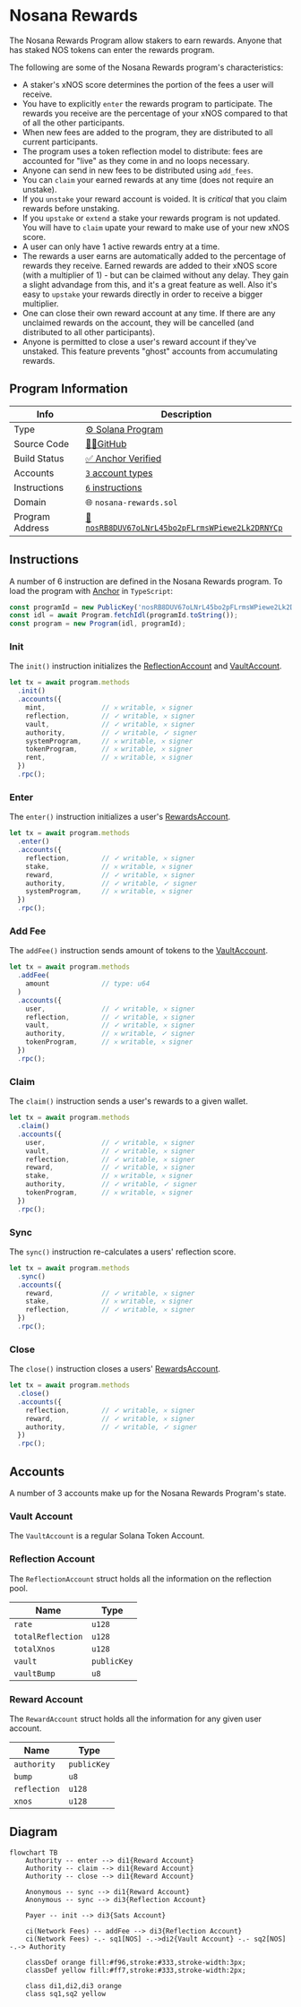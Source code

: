 # Nosana Rewards

The Nosana Rewards Program allow stakers to earn rewards.
Anyone that has staked NOS tokens can enter the rewards program.

The following are some of the Nosana Rewards program's characteristics:

- A staker's xNOS score determines the portion of the fees a user will receive.
- You have to explicitly `enter` the rewards program to participate. The rewards
  you receive are the percentage of your xNOS compared to that of all the other participants.
- When new fees are added to the program, they are distributed to all current participants.
- The program uses a token reflection model to distribute: fees are accounted
  for "live" as they come in and no loops necessary.
- Anyone can send in new fees to be distributed using `add_fees`.
- You can `claim` your earned rewards at any time (does not require an
  unstake).
- If you `unstake` your reward account is voided. It is _critical_ that
  you claim rewards before unstaking.
- If you `upstake` or `extend` a stake your rewards program is not updated. You
  will have to `claim` upate your reward to make use of your new xNOS score.
- A user can only have 1 active rewards entry at a time.
- The rewards a user earns are automatically added to the percentage of rewards
  they receive. Earned rewards are added to their xNOS score (with a
  multiplier of 1) - but can be claimed without any delay.
  They gain a slight advandage from this, and it's a great feature as well.
  Also it's easy to `upstake` your  rewards directly in order to receive a bigger multiplier.
- One can close their own reward account at any time. If there are any unclaimed rewards on the account,
  they will be cancelled (and distributed to all other participants).
- Anyone is permitted to close a user's reward account if they've unstaked.
  This feature prevents "ghost" accounts from accumulating rewards.

<!-- BEGIN_NOS_DOCS -->

## Program Information

| Info            | Description                                                                                                                         |
|-----------------|-------------------------------------------------------------------------------------------------------------------------------------|
| Type            | [⚙️ Solana Program](https://docs.solana.com/developing/intro/programs#on-chain-programs)                                            |
| Source Code     | [👨‍💻GitHub](https://github.com/nosana-ci/nosana-programs)                                                                         |
| Build Status    | [✅ Anchor Verified](https://www.apr.dev/program/nosRB8DUV67oLNrL45bo2pFLrmsWPiewe2Lk2DRNYCp)                                        |
| Accounts        | [`3` account types](#accounts)                                                                                                      |
| Instructions    | [`6` instructions](#instructions)                                                                                                   |
| Domain          | 🌐 `nosana-rewards.sol`                                                                                                             |
| Program Address | [🧭 `nosRB8DUV67oLNrL45bo2pFLrmsWPiewe2Lk2DRNYCp`](https://explorer.solana.com/address/nosRB8DUV67oLNrL45bo2pFLrmsWPiewe2Lk2DRNYCp) |

## Instructions

A number of 6 instruction are defined in the Nosana Rewards program.
To load the program with [Anchor](https://coral-xyz.github.io/anchor/ts/index.html) in `TypeScript`:

```typescript
const programId = new PublicKey('nosRB8DUV67oLNrL45bo2pFLrmsWPiewe2Lk2DRNYCp');
const idl = await Program.fetchIdl(programId.toString());
const program = new Program(idl, programId);
```

### Init

The `init()` instruction initializes the [ReflectionAccount](#reflection-account)
and [VaultAccount](#vault-account).

```typescript
let tx = await program.methods
  .init()
  .accounts({
    mint,              // 𐄂 writable, 𐄂 signer
    reflection,        // ✓ writable, 𐄂 signer
    vault,             // ✓ writable, 𐄂 signer
    authority,         // ✓ writable, ✓ signer
    systemProgram,     // 𐄂 writable, 𐄂 signer
    tokenProgram,      // 𐄂 writable, 𐄂 signer
    rent,              // 𐄂 writable, 𐄂 signer
  })
  .rpc();
```

### Enter

The `enter()` instruction initializes a user's [RewardsAccount](#rewards-account).

```typescript
let tx = await program.methods
  .enter()
  .accounts({
    reflection,        // ✓ writable, 𐄂 signer
    stake,             // 𐄂 writable, 𐄂 signer
    reward,            // ✓ writable, 𐄂 signer
    authority,         // ✓ writable, ✓ signer
    systemProgram,     // 𐄂 writable, 𐄂 signer
  })
  .rpc();
```

### Add Fee

The `addFee()` instruction sends amount of tokens to the [VaultAccount](#vault-account).

```typescript
let tx = await program.methods
  .addFee(
    amount             // type: u64
  )
  .accounts({
    user,              // ✓ writable, 𐄂 signer
    reflection,        // ✓ writable, 𐄂 signer
    vault,             // ✓ writable, 𐄂 signer
    authority,         // 𐄂 writable, ✓ signer
    tokenProgram,      // 𐄂 writable, 𐄂 signer
  })
  .rpc();
```

### Claim
The `claim()` instruction sends a user's rewards to a given wallet.

```typescript
let tx = await program.methods
  .claim()
  .accounts({
    user,              // ✓ writable, 𐄂 signer
    vault,             // ✓ writable, 𐄂 signer
    reflection,        // ✓ writable, 𐄂 signer
    reward,            // ✓ writable, 𐄂 signer
    stake,             // 𐄂 writable, 𐄂 signer
    authority,         // ✓ writable, ✓ signer
    tokenProgram,      // 𐄂 writable, 𐄂 signer
  })
  .rpc();
```

### Sync

The `sync()` instruction re-calculates a users' reflection score.

```typescript
let tx = await program.methods
  .sync()
  .accounts({
    reward,            // ✓ writable, 𐄂 signer
    stake,             // 𐄂 writable, 𐄂 signer
    reflection,        // ✓ writable, 𐄂 signer
  })
  .rpc();
```

### Close

The `close()` instruction closes a users' [RewardsAccount](#rewards-account).

```typescript
let tx = await program.methods
  .close()
  .accounts({
    reflection,        // ✓ writable, 𐄂 signer
    reward,            // ✓ writable, 𐄂 signer
    authority,         // ✓ writable, ✓ signer
  })
  .rpc();
```

## Accounts

A number of 3 accounts make up for the Nosana Rewards Program's state.

### Vault Account

The `VaultAccount` is a regular Solana Token Account.

### Reflection Account

The `ReflectionAccount` struct holds all the information on the reflection pool.

| Name                                  | Type                                  |
|---------------------------------------|---------------------------------------|
| `rate`                                | `u128`                                |
| `totalReflection`                     | `u128`                                |
| `totalXnos`                           | `u128`                                |
| `vault`                               | `publicKey`                           |
| `vaultBump`                           | `u8`                                  |

### Reward Account

The `RewardAccount` struct holds all the information for any given user account.

| Name                                  | Type                                  |
|---------------------------------------|---------------------------------------|
| `authority`                           | `publicKey`                           |
| `bump`                                | `u8`                                  |
| `reflection`                          | `u128`                                |
| `xnos`                                | `u128`                                |

<!-- END_NOS_DOCS -->

## Diagram

```mermaid
flowchart TB
    Authority -- enter --> di1{Reward Account}
    Authority -- claim --> di1{Reward Account}
    Authority -- close --> di1{Reward Account}

    Anonymous -- sync --> di1{Reward Account}
    Anonymous -- sync --> di3{Reflection Account}

    Payer -- init --> di3{Sats Account}

    ci(Network Fees) -- addFee --> di3{Reflection Account}
    ci(Network Fees) -.- sq1[NOS] -.->di2{Vault Account} -.- sq2[NOS] -.-> Authority

    classDef orange fill:#f96,stroke:#333,stroke-width:3px;
    classDef yellow fill:#ff7,stroke:#333,stroke-width:2px;

    class di1,di2,di3 orange
    class sq1,sq2 yellow
```
